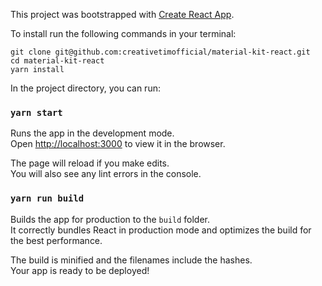 This project was bootstrapped with [Create React App](https://github.com/facebookincubator/create-react-app).

To install run the following commands in your terminal:
```
git clone git@github.com:creativetimofficial/material-kit-react.git
cd material-kit-react
yarn install
```

In the project directory, you can run:

### `yarn start`

Runs the app in the development mode.<br>
Open [http://localhost:3000](http://localhost:3000) to view it in the browser.

The page will reload if you make edits.<br>
You will also see any lint errors in the console.

### `yarn run build`

Builds the app for production to the `build` folder.<br>
It correctly bundles React in production mode and optimizes the build for the best performance.

The build is minified and the filenames include the hashes.<br>
Your app is ready to be deployed!
